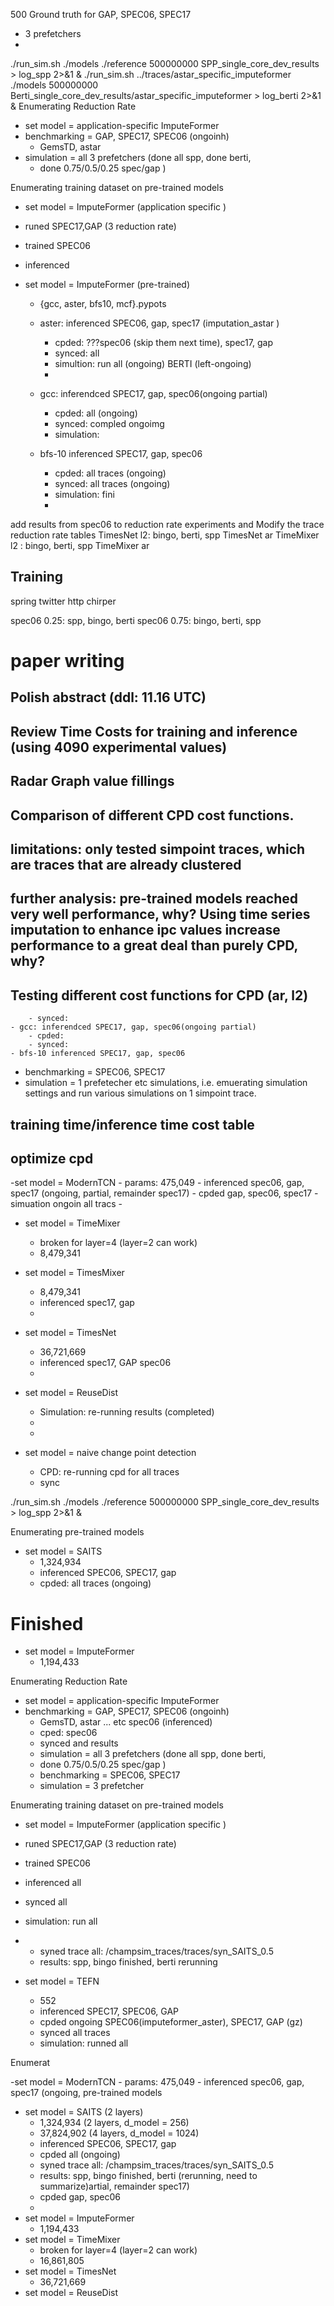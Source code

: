 500 Ground truth for GAP, SPEC06, SPEC17
- 3 prefetchers
- 
./run_sim.sh ./models ./reference 500000000 SPP_single_core_dev_results > log_spp 2>&1 &
./run_sim.sh ../traces/astar_specific_imputeformer ./models 500000000 Berti_single_core_dev_results/astar_specific_imputeformer > log_berti 2>&1 &
Enumerating Reduction Rate
- set model = application-specific ImputeFormer
- benchmarking = GAP, SPEC17, SPEC06 (ongoinh)
	- GemsTD, astar
- simulation = all 3 prefetchers (done all spp, done berti,
	- done 0.75/0.5/0.25 spec/gap )

Enumerating training dataset on pre-trained models
- set model = ImputeFormer (application specific	)
- runed SPEC17,GAP (3 reduction rate)
- trained SPEC06 
- inferenced

- set model = ImputeFormer (pre-trained)
	- {gcc, aster, bfs10, mcf}.pypots	
	- aster: inferenced  SPEC06, gap, spec17 (imputation_astar		)
		- cpded: ???spec06 (skip them next time), spec17, gap
		- synced: all
		- simultion: run all (ongoing) BERTI (left-ongoing)
		- 
	- gcc: inferendced SPEC17, gap, spec06(ongoing partial)
		- cpded: all (ongoing)
		- synced: compled ongoimg
		- simulation:
		
	- bfs-10 inferenced SPEC17, gap, spec06
		- cpded:  all traces (ongoing)
		- synced: all traces (ongoing)
		- simulation:  fini
		- 

add results from spec06 to reduction rate experiments and Modify the trace reduction rate tables
TimesNet l2: bingo, berti, spp
TimesNet ar
TimeMixer l2 : bingo, berti, spp
TimeMixer ar


## Training
spring
twitter
http
chirper

spec06 0.25: spp, bingo, berti
spec06 0.75: bingo, berti, spp
# paper writing
## Polish abstract (ddl: 11.16 UTC)
## Review Time Costs for training and inference (using 4090 experimental values)
## Radar Graph value fillings
## Comparison of different CPD cost functions.
## limitations: only tested simpoint traces, which are traces that are already clustered
## further analysis: pre-trained models reached very well performance, why? Using time series imputation to enhance ipc values increase performance to a great deal than purely CPD, why?
## Testing different cost functions for CPD (ar, l2)

		- synced:
	- gcc: inferendced SPEC17, gap, spec06(ongoing partial)
		- cpded:
		- synced:
	- bfs-10 inferenced SPEC17, gap, spec06


- benchmarking = SPEC06, SPEC17
- simulation = 1 prefetecher etc simulations, i.e. emuerating simulation settings and run various simulations on 1 simpoint trace.
## training time/inference time cost table
## optimize cpd

	

-set model = ModernTCN
	- params:  475,049
	- inferenced spec06, gap, spec17 (ongoing, partial, remainder spec17)
	- cpded gap, spec06, spec17
	-  simuation ongoin all tracs
	- 

- set model = TimeMixer
	- broken for layer=4 (layer=2 can work)
	- 8,479,341

- set model = TimesMixer
	- 8,479,341
	- inferenced spec17,  gap
	-

- set model = TimesNet
	- 36,721,669
	- inferenced spec17, GAP spec06
	-

- set model = ReuseDist
	- Simulation: re-running results (completed)
	- 
	- 
- set model = naive change point detection
	- CPD: re-running cpd for all traces
	- sync

./run_sim.sh ./models ./reference 500000000 SPP_single_core_dev_results > log_spp 2>&1 &

Enumerating pre-trained models
- set model = SAITS
	- 1,324,934
	- inferenced SPEC06, SPEC17, gap
	- cpded: all traces (ongoing)


# Finished

- set model = ImputeFormer 
	- 1,194,433

Enumerating Reduction Rate
- set model = application-specific ImputeFormer
- benchmarking = GAP, SPEC17, SPEC06 (ongoinh)
	- GemsTD, astar ... etc spec06 (inferenced)
	- cped: spec06
	- synced and results
	- simulation = all 3 prefetchers (done all spp, done berti,
	- done 0.75/0.5/0.25 spec/gap )
	- benchmarking = SPEC06, SPEC17
	- simulation = 3 prefetcher

Enumerating training dataset on pre-trained models
- set model = ImputeFormer (application specific	)
- runed SPEC17,GAP (3 reduction rate)
- trained SPEC06 
- inferenced all
- synced all
- simulation: run all
- 	- syned trace all: /champsim_traces/traces/syn_SAITS_0.5
	- results: spp, bingo finished, berti rerunning
	
- set model = TEFN
	- 552
	- inferenced SPEC17, SPEC06, GAP
	- cpded ongoing SPEC06(imputeformer_aster), SPEC17, GAP (gz)
	- synced all traces
	- simulation:  runned all

Enumerat

-set model = ModernTCN
	- params:  475,049
	- inferenced spec06, gap, spec17 (ongoing, pre-trained models
- set model = SAITS (2 layers)
	- 1,324,934 (2 layers, d_model = 256)
	- 37,824,902 (4 layers, d_model = 1024)
	- inferenced SPEC06, SPEC17, gap
	- cpded all (ongoing)
	- syned trace all: /champsim_traces/traces/syn_SAITS_0.5
	- results: spp, bingo finished, berti (rerunning, need to summarize)artial, remainder spec17)
	- cpded gap, spec06
	- 
- set model = ImputeFormer 
	- 1,194,433
- set model = TimeMixer
	- broken for layer=4 (layer=2 can work)
	- 16,861,805
- set model = TimesNet
	- 36,721,669
- set model = ReuseDist
<!--stackedit_data:
eyJoaXN0b3J5IjpbMTQwMjgyODczNiwxMDg0Mzg2MzgxLDI0OD
M5MzEyNywtMTY4NDIzOTg2NywxNDU4MDE3NzM3LDEyODIyNjcz
ODMsLTM1NzA3MzMzMSwtMzcxMDg2NDUwLDIwNjQ4MDk2MDYsLT
E1MDYyNDE1NTMsLTYwOTIyMDA3NSwxMDcxMDAwMTY4LDUxMjI2
MzA5MSw4MDYyNzA0OTQsNDI1MTk4MjAwLDEzMTA2OTMzNTgsLT
IzNzE4MDMyOSwxOTA1NjYxODQ5LDk1Nzc2MDcyMiwxOTc0MTYx
MjAyXX0=
-->